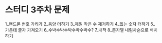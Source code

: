 # 스터디 3주차 문제

1_핸드폰 번호 가리기
2_음양 더하기
3_제일 작은 수 제거하기
4_없는 숫자 더하기
5_가운데 글자 가져오기
6_수박수박수박수박수박수?
7_내적
8_문자열 내림차순으로 배치하기
